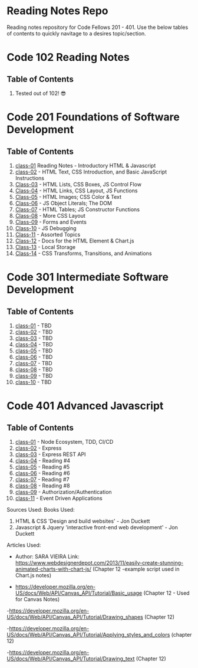 # Reading Notes Repo

Reading notes repository for Code Fellows 201 - 401. Use the below tables of contents to quickly navitage to a desires topic/section.

# Code 102 Reading Notes

## Table of Contents

1. Tested out of 102! 😎

# Code 201 Foundations of Software Development

## Table of Contents

1. [class-01](class-reading/201/class-01.md) Reading Notes - Introductory HTML & Javascript
2. [class-02](class-reading/201/class-02.md) - HTML Text, CSS Introduction, and Basic JavaScript Instructions
3. [Class-03](class-reading/201/class-03.md) - HTML Lists, CSS Boxes, JS Control Flow
4. [Class-04](class-reading/201/class-04.md) - HTML Links, CSS Layout, JS Functions
5. [Class-05](class-reading/201/class-05.md) - HTML Images; CSS Color & Text
6. [Class-06](class-reading/201/class-06.md) - JS Object Literals; The DOM
7. [Class-07](class-reading/201/class-07.md) - HTML Tables; JS Constructor Functions
8. [Class-08](class-reading/201/class-08.md) - More CSS Layout
9. [Class-09](class-reading/201/class-09.md) - Forms and Events
10. [Class-10](class-reading/201/class-10.md) - JS Debugging
11. [Class-11](class-reading/201/class-11.md) - Assorted Topics
12. [Class-12](class-reading/201/class-12.md) - Docs for the HTML <canvas> Element & Chart.js
13. [Class-13](class-reading/201/class-13.md) - Local Storage
14. [Class-14](class-reading/201/class-14.md) - CSS Transforms, Transitions, and Animations

# Code 301 Intermediate Software Development

## Table of Contents

1. [class-01](class-reading/301/class-01.md) - TBD
2. [class-02](class-reading/301/class-02.md) - TBD
3. [class-03](class-reading/301/class-03.md) - TBD
4. [class-04](class-reading/301/class-04.md) - TBD
5. [class-05](class-reading/301/class-05.md) - TBD
6. [class-06](class-reading/301/class-06.md) - TBD
7. [class-07](class-reading/301/class-07.md) - TBD
8. [class-08](class-reading/301/class-08.md) - TBD
9. [class-09](class-reading/301/class-09.md) - TBD
10. [class-10](class-reading/301/class-10.md) - TBD

# Code 401 Advanced Javascript

## Table of Contents

1. [class-01](class-reading/401/class-01.md) - Node Ecosystem, TDD, CI/CD
2. [class-02](class-reading/401/class-02.md) - Express
3. [class-03](class-reading/401/class-03.md) - Express REST API
4. [class-04](class-reading/401/class-04.md) - Reading #4
5. [class-05](class-reading/401/class-05.md) - Reading #5
6. [class-06](class-reading/401/class-06.md) - Reading #6
7. [class-07](class-reading/401/class-07.md) - Reading #7
8. [class-08](class-reading/401/class-08.md) - Reading #8
9. [class-09](class-reading/401/class-09.md) - Authorization/Authentication
10. [class-11](class-reading/401/class-11.md) - Event Driven Applications

Sources Used:
Books Used:

1. HTML & CSS 'Design and build websites' - Jon Duckett
2. Javascript & Jquery 'interactive front-end web development' - Jon Duckett

Articles Used:

- Author: SARA VIEIRA Link: https://www.webdesignerdepot.com/2013/11/easily-create-stunning-animated-charts-with-chart-js/
  (Chapter 12 -example script used in Chart.js notes)

- https://developer.mozilla.org/en-US/docs/Web/API/Canvas_API/Tutorial/Basic_usage
  (Chapter 12 - Used for Canvas Notes)

-https://developer.mozilla.org/en-US/docs/Web/API/Canvas_API/Tutorial/Drawing_shapes
(Chapter 12)

-https://developer.mozilla.org/en-US/docs/Web/API/Canvas_API/Tutorial/Applying_styles_and_colors
(chapter 12)

-https://developer.mozilla.org/en-US/docs/Web/API/Canvas_API/Tutorial/Drawing_text
(Chapter 12)
